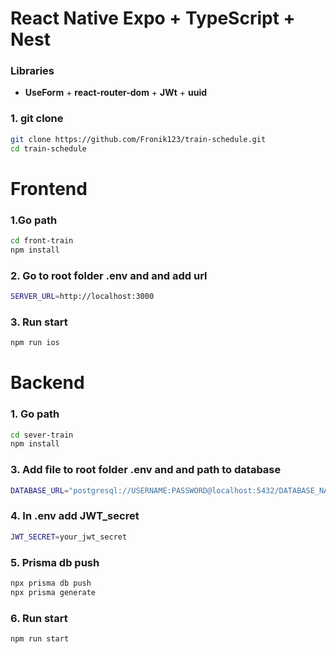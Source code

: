 # React Native Expo + TypeScript + Nest 


### Libraries
+ **UseForm** + **react-router-dom** + **JWt** + **uuid**
### 1. git clone
```bash
git clone https://github.com/Fronik123/train-schedule.git
cd train-schedule
```

# Frontend
### 1.Go path
```bash
cd front-train
npm install
```

### 2. Go to root folder .env and and add url
```bash
SERVER_URL=http://localhost:3000
```

### 3. Run start
```bash
npm run ios
```

# Backend
### 1. Go path
```bash
cd sever-train
npm install
```

### 3. Add file to root folder .env and and path to database

```bash
DATABASE_URL="postgresql://USERNAME:PASSWORD@localhost:5432/DATABASE_NAME?schema=public"
```

### 4. In .env add JWT_secret
```bash
JWT_SECRET=your_jwt_secret
```

### 5. Prisma db push

```bash
npx prisma db push
npx prisma generate
```

### 6. Run start
```bash
npm run start
```

